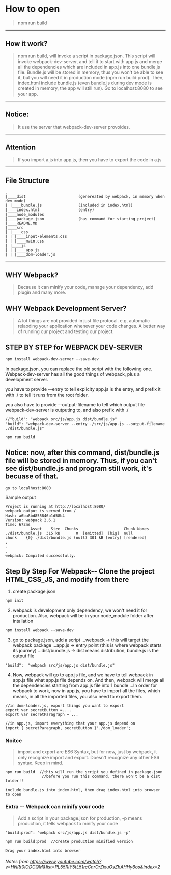 # How to open
> npm run build
---
## How it work?
> npm run build, will invoke a script in package.json. This script will invoke webpack-dev-server, and tell it to start with app.js and merge all the dependencies which are included in app.js into one bundle.js file. Bundle.js will be stored in memory, thus you won't be able to see it, but you will need it in production mode (npm run build:prod). 
> Then, index.html include bundle.js (even bundle.js during dev mode is created in memory, the app will still run).
> Go to localhost:8080 to see your app.
---
## Notice:
> It use the server that webpack-dev-server provoides.
---
## Attention
> If you import a.js into app.js, then you have to export the code in a.js
---
## File Structure
```
.
|____dist                       (genereated by webpack, in memory when dev mode)
| |____bundle.js                (included in index.html)
|____index.html                 (entry)
|____node_modules
|____package.json               (has command for starting project)
|____README.MD
|____src
| |____css
| | |____input-elements.css
| | |____main.css
| |____js
| | |____app.js
| | |____dom-loader.js

```
---
## WHY Webpack?
> Because it can minify your code, manage your dependency, add plugin and many more. 
## WHY Webpack Development Server?
> A lot things are not provided in just file protocal. e.g, automatic relaoding your application whenever your code changes. A better way of running our project and testing our project.





## STEP BY STEP for WEBPACK DEV-SERVER
```
npm install webpack-dev-server --save-dev
```
In package.json, you can replace the old script with the following one. Webpack-dev-server has all the good things of webpack, plus a development server.

   you have to provide --entry to tell explicity app.js is the entry, and prefix it with ./ to tell it runs from the root folder.

   you also have to provide --output-filename to tell which output file webpack-dev-server is outputing to, and also prefix with ./
```
//"build": "webpack src/js/app.js dist/bundle.js"
"build": "webpack-dev-server --entry ./src/js/app.js --output-filename ./dist/bundle.js"
```
```
npm run build
```
## Notice: now, after this command, dist/bundle.js file will be stored in memory. Thus, if you can't see dist/bundle.js and program still work, it's becuase of that.

```
go to localhost:8080
```
Sample output
```
Project is running at http://localhost:8080/
webpack output is served from /
Hash: a6ba8bd855846b1d58b4
Version: webpack 2.6.1
Time: 672ms
           Asset    Size  Chunks                    Chunk Names
./dist/bundle.js  315 kB       0  [emitted]  [big]  null
chunk    {0} ./dist/bundle.js (null) 301 kB [entry] [rendered]
.
.
.
webpack: Compiled successfully.
```






## Step By Step For Webpack-- Clone the project HTML_CSS_JS, and modify from there

1. create package.json
```
npm init
```

2. webpack is development only dependency, we won't need it for production. Also, webpack will be in your node_module folder after intallation
```
npm install webpack --save-dev  
```

3. go to package.json, add a script
...webpack -> this will target the webpack package 
...app.js  -> entry point (this is where webpack starts its journey)
...dist/bundle.js -> dist means distribution, bundle.js is the output file
```
"build":  "webpack src/js/app.js dist/bundle.js"
```
4. Now, webpack will go to app.js file, and we have to tell webpack in app.js file what app.js file depends on. And then, webpack will merge all the dependencies starting from app.js file into 1 bundle
...In order for webpack to work, now in app.js, you have to import all the files, which means, in all the imported files, you also need to export them.

```
//in dom-loader.js, export things you want to export
export var secretButton =....
export var secretParagraph = ...
```

```
//in app.js, import everything that your app.js depend on
import { secretParagraph, secretButton }'./dom_loader';
```

### Noitce
> import and export are ES6 Syntax, but for now, just by webpack, it only recognize import and export. Doesn't recognize any other ES6 syntax. Keep in mind.

```
npm run build  //this will run the script you defined in package.json
                //before you run this command, there won't be a dist folder!!
``` 

```
include bundle.js into index.html, then drag index.html into browser to open
```

### Extra -- Webpack can minify your code
> Add a script in your package.json for production, -p means production, it tells webpack to minify your code
```
"build:prod": "webpack src/js/app.js dist/bundle.js -p"
```
```
npm run build:prod  //create production minified version
```
```
Drag your index.html into browser
```
###### Notes from https://www.youtube.com/watch?v=HNRt0lODCQM&list=PL55RiY5tL51rcCnrOrZixuOsZhAHHy6os&index=2